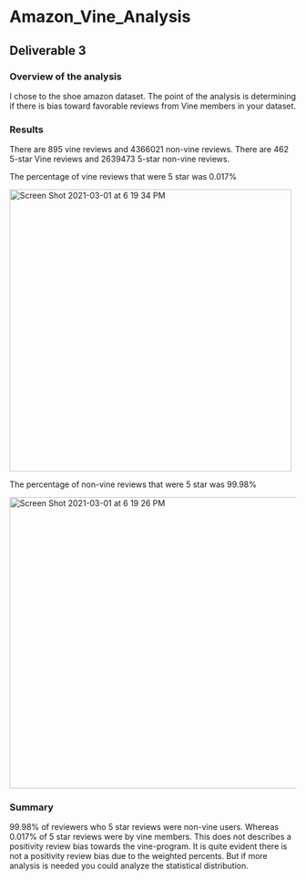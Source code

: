 # Amazon_Vine_Analysis

## Deliverable 3
### Overview of the analysis
I chose to the shoe amazon dataset. The point of the analysis is determining if there is bias toward favorable reviews from Vine members in your dataset.

### Results
There are 895 vine reviews and 4366021 non-vine reviews.
There are 462 5-star Vine reviews and 2639473 5-star non-vine reviews.

The percentage of vine reviews that were 5 star was 0.017%

<img width="495" alt="Screen Shot 2021-03-01 at 6 19 34 PM" src="https://user-images.githubusercontent.com/72036895/109582121-d3273580-7aba-11eb-8dbd-af4c161f94f0.png">

The percentage of non-vine reviews that were 5 star was 99.98%

<img width="511" alt="Screen Shot 2021-03-01 at 6 19 26 PM" src="https://user-images.githubusercontent.com/72036895/109582093-c3a7ec80-7aba-11eb-855b-83423232c334.png">

### Summary
99.98% of reviewers who 5 star reviews were non-vine users. Whereas 0.017% of 5 star reviews were by vine members. This does not describes a positivity review bias towards the vine-program. It is quite evident there is not a positivity review bias due to the weighted percents. But if more analysis is needed you could analyze the statistical distribution.
